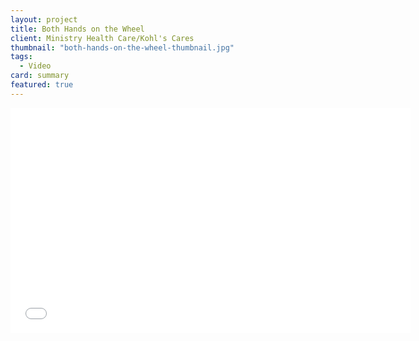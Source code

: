 ```yaml
---
layout: project
title: Both Hands on the Wheel
client: Ministry Health Care/Kohl's Cares
thumbnail: "both-hands-on-the-wheel-thumbnail.jpg"
tags: 
  - Video
card: summary
featured: true
---
```


<iframe width="640" height="360" src="//www.youtube.com/embed/a7EW_H89M-8" frameborder="0" allowfullscreen></iframe>